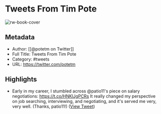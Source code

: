 # Tweets From Tim Pote

![rw-book-cover](https://pbs.twimg.com/profile_images/1710493545272950784/2Iw5M6Ew.jpg)

## Metadata
- Author: [[@potetm on Twitter]]
- Full Title: Tweets From Tim Pote
- Category: #tweets
- URL: https://twitter.com/potetm

## Highlights
- Early in my career, I stumbled across @patio11's piece on salary negotiations: https://t.co/HNKlJgPCRs
  It really changed my perspective on job searching, interviewing, and negotiating, and it's served me very, very well. (Thanks, patio11!) ([View Tweet](https://twitter.com/potetm/status/1578378455363764227))
